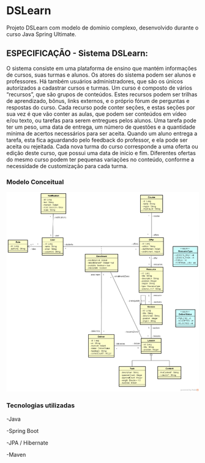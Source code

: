 # DSLearn
Projeto DSLearn com modelo de domínio complexo, desenvolvido durante o curso Java Spring Ultimate.

## ESPECIFICAÇÃO - Sistema DSLearn:
O sistema consiste em uma plataforma de ensino que mantém informações de cursos, suas turmas e alunos. Os atores do sistema podem ser alunos e professores. 
Há também usuários administradores, que são os únicos autorizados a cadastrar cursos e turmas.
Um curso é composto de vários “recursos”, que são grupos de conteúdos. Estes recursos podem ser trilhas de aprendizado, bônus, links externos, e o próprio fórum de perguntas e respostas do curso. 
Cada recurso pode conter seções, e estas seções por sua vez é que vão conter as aulas, que podem ser conteúdos em vídeo e/ou texto, ou tarefas para serem entregues pelos alunos.
Uma tarefa pode ter um peso, uma data de entrega, um número de questões e a quantidade mínima de acertos necessários para ser aceita. 
Quando um aluno entrega a tarefa, esta fica aguardando pelo feedback do professor, e ela pode ser aceita ou rejeitada.
Cada nova turma do curso corresponde a uma oferta ou edição deste curso, que possui uma data de início e fim. 
Diferentes ofertas do mesmo curso podem ter pequenas variações no conteúdo, conforme a necessidade de customização para cada turma.


### Modelo Conceitual
![Modelo conceitual](https://github.com/luisguilheerme/assets/blob/main/dslearn/modelo-conceitual.png)

### Tecnologias utilizadas
-Java

-Spring Boot

-JPA / Hibernate

-Maven


